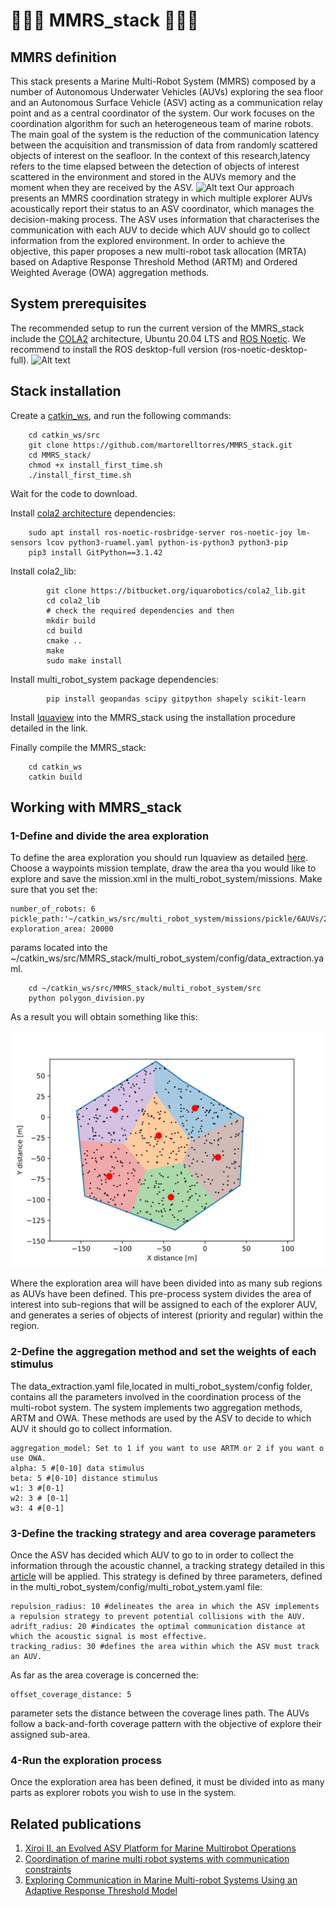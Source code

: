 # :ocean::robot::ocean: MMRS_stack :ocean::robot::ocean: 
## MMRS definition
This stack presents a Marine Multi-Robot System (MMRS) composed by a number of Autonomous Underwater Vehicles (AUVs) exploring the sea floor and an Autonomous Surface Vehicle (ASV) acting as a communication relay point and as a central coordinator of the system. Our work focuses on the coordination algorithm for such an heterogeneous team of marine robots. The main goal of the system is the reduction of the communication latency between the acquisition and transmission of data from randomly scattered objects of interest on the seafloor. In the context of this research,latency refers to the time elapsed between the detection of objects of interest scattered in the environment and stored in
the AUVs memory and the moment when they are received by the ASV.
![Alt text](https://github.com/martorelltorres/MMRS_stack/blob/main/images/comm_squeme.svg)
Our approach presents an MMRS coordination strategy in which multiple explorer AUVs acoustically report their status to an ASV coordinator, which manages the decision-making process. The ASV uses information that characterises the communication with each AUV to decide which AUV should go to collect information from the explored environment. In order to achieve the objective, this paper proposes a new multi-robot task allocation (MRTA) based on Adaptive Response Threshold Method (ARTM) and Ordered Weighted Average (OWA) aggregation methods.

## System prerequisites
The recommended setup to run the current version of the MMRS_stack include the [COLA2](https://iquarobotics.com/cola2) architecture, Ubuntu 20.04 LTS and [ROS Noetic](https://wiki.ros.org/noetic).
We recommend to install the ROS desktop-full version (ros-noetic-desktop-full).
![Alt text](https://github.com/martorelltorres/MMRS_stack/blob/main/images/system.svg)

## Stack installation
Create a [catkin_ws](https://wiki.ros.org/catkin/Tutorials/create_a_workspace), and run the following commands:
```
    cd catkin_ws/src
    git clone https://github.com/martorelltorres/MMRS_stack.git
    cd MMRS_stack/
    chmod +x install_first_time.sh
    ./install_first_time.sh
```
Wait for the code to download.

Install [cola2 architecture](https://iquarobotics.com/cola2) dependencies:
```
    sudo apt install ros-noetic-rosbridge-server ros-noetic-joy lm-sensors lcov python3-ruamel.yaml python-is-python3 python3-pip 
    pip3 install GitPython==3.1.42
```

Install cola2_lib:
```
        git clone https://bitbucket.org/iquarobotics/cola2_lib.git
        cd cola2_lib
        # check the required dependencies and then
        mkdir build
        cd build
        cmake ..
        make
        sudo make install
```
Install multi_robot_system package dependencies:
```
        pip install geopandas scipy gitpython shapely scikit-learn
```
Install [Iquaview](https://bitbucket.org/iquarobotics/iquaview/src/master/) into the MMRS_stack using the installation procedure detailed in the link.

Finally compile the MMRS_stack:
```
    cd catkin_ws
    catkin build
```

## Working with MMRS_stack
### 1-Define and divide the area exploration
To define the area exploration you should run Iquaview as detailed [here](https://bitbucket.org/iquarobotics/iquaview/src/master/). Choose a waypoints mission template, draw the area tha you would like to explore and save the mission.xml in the multi_robot_system/missions.
Make sure that you set the:
```
number_of_robots: 6
pickle_path:'~/catkin_ws/src/multi_robot_system/missions/pickle/6AUVs/20000.pickle'
exploration_area: 20000
```
 params located into the ~/catkin_ws/src/MMRS_stack/multi_robot_system/config/data_extraction.yaml.
```
    cd ~/catkin_ws/src/MMRS_stack/multi_robot_system/src
    python polygon_division.py
```
As a result you will obtain something like this:

![Alt text](https://github.com/martorelltorres/MMRS_stack/blob/main/images/area_partition.svg)

Where the exploration area will have been divided into as many sub regions as AUVs have been defined. This pre-process system divides the area of interest into sub-regions that will be assigned to each of the explorer AUV, and generates a series of objects of interest (priority and regular) within the region.

### 2-Define the aggregation method and set the weights of each stimulus
The data_extraction.yaml file,located in multi_robot_system/config folder, contains all the parameters involved in the coordination process of the multi-robot system. The system implements two aggregation methods, ARTM and OWA. These methods are used by the ASV to decide to which AUV it should go to collect information.  
```
aggregation_model: Set to 1 if you want to use ARTM or 2 if you want o use OWA.
alpha: 5 #[0-10] data stimulus
beta: 5 #[0-10] distance stimulus
w1: 3 #[0-1]
w2: 3 # [0-1]
w3: 4 #[0-1]
```
  
### 3-Define the tracking strategy and area coverage parameters
Once the ASV has decided which AUV to go to in order to collect the information through the acoustic channel, a tracking strategy detailed in this [article](https://www.mdpi.com/1424-8220/23/1/109) will be applied. This strategy is defined by three parameters, defined in the multi_robot_system/config/multi_robot_ystem.yaml file:
```
repulsion_radius: 10 #delineates the area in which the ASV implements a repulsion strategy to prevent potential collisions with the AUV.
adrift_radius: 20 #indicates the optimal communication distance at which the acoustic signal is most effective.
tracking_radius: 30 #defines the area within which the ASV must track an AUV.
```
As far as the area coverage is concerned the:
```
offset_coverage_distance: 5
```
parameter sets the distance between the coverage lines path. The AUVs follow a back-and-forth coverage pattern with the objective of explore their assigned sub-area.

### 4-Run the exploration process
Once the exploration area has been defined, it must be divided into as many parts as explorer robots you wish to use in the system.

## Related publications
1. [Xiroi II, an Evolved ASV Platform for Marine Multirobot Operations](https://www.mdpi.com/1424-8220/23/1/109)
2. [Coordination of marine multi robot systems with communication constraints](https://www.sciencedirect.com/science/article/pii/S0141118723003899)
3. [Exploring Communication in Marine Multi-robot Systems
Using an Adaptive Response Threshold Model](https://www.researchgate.net/profile/Sergey-Yurish/publication/378144846_Proceedings_of_the_4th_IFSA_Winter_Conference_on_Automation_Robotics_and_Communications_for_Industry_4050_ARCI_2024/links/65c9fe381bed776ae34ac345/Proceedings-of-the-4th-IFSA-Winter-Conference-on-Automation-Robotics-and-Communications-for-Industry-40-50-ARCI-2024.pdf?__cf_chl_tk=TdFtB_kYlMr5Gx7LRoRz7DGK3_asGLqNv_eRmqHMq88-1738583599-1.0.1.1-BEJoQ3PcasJPl4rSHCN.zqZou_.sh5Vm0W0MKcG6L90#page=302)



